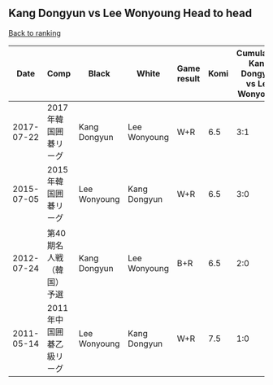 ## Kang Dongyun vs Lee Wonyoung Head to head

[Back to ranking](../../index.md)




| **Date** | **Comp** | **Black** | **White** | **Game result** | **Komi** | **Cumulative Kang Dongyun vs Lee Wonyoung** | **Kang Dongyun streak** | **Lee Wonyoung streak** | 
| --- | --- | --- | --- | --- | --- | --- | --- | --- |
| 2017-07-22 | 2017年韓国囲碁リーグ | Kang Dongyun | Lee Wonyoung | W+R | 6.5 | 3:1 | 0 | 1 | 
| 2015-07-05 | 2015年韓国囲碁リーグ | Lee Wonyoung | Kang Dongyun | W+R | 6.5 | 3:0 | 3 | 0 | 
| 2012-07-24 | 第40期名人戦（韓国）予選 | Kang Dongyun | Lee Wonyoung | B+R | 6.5 | 2:0 | 2 | 0 | 
| 2011-05-14 | 2011年中国囲碁乙級リーグ | Lee Wonyoung | Kang Dongyun | W+R | 7.5 | 1:0 | 1 | 0 |





